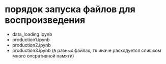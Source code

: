# порядок запуска файлов для воспроизведения
* data_loading.ipynb
* production1.ipynb
* production2.ipynb
* production3.ipynb
(в разных файлах, тк иначе расходуется слишком много оперативной памяти)